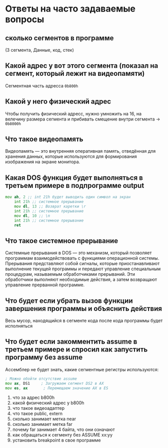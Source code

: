 # Ответы на часто задаваемые вопросы
## сколько сегментов в программе
(3 сегмента, Данные, код, стек)
## Какой адрес у вот этого сегмента (показал на сегмент, который лежит на видеопамяти)
Сегментная часть адресса `0b800h`
## Какой у него физический адрес
Чтобы получить физический адресс, нужно умножить на 16, на велечину размера сегмента и прибивать смещение внутри сегмента -> `0b8000h`
## Что такое видеопамять
Видеопамять — это внутренняя оперативная память, отведённая для хранения данных, которые используются для формирования изображения на экране монитора.
## Какая DOS функция будет выполняться в третьем примере в подпрограмме output
```asm
mov ah, 2 ;; int 21h будет выводить один символ на экран
	int 21h ;; системное прерывание
	mov dl, 13 ;; Возврат каретки \r
	int 21h ;; системное прерывание
	mov dl, 10 ;; \n
	int 21h ;; системное прерывание
	ret
```
## Что такое системное прерывание 
Системные прерывания в DOS — это механизм, который позволяет программам взаимодействовать с функциями операционной системы. Прерывания представляют собой сигналы, которые приостанавливают выполнение текущей программы и передают управление специальным процедурам, называемым обработчиками прерываний. Эти обработчики выполняют необходимые действия, а затем возвращают управление прерванной программе.

## Что будет если убрать вызов функции завершения программы и объяснить действия
Весь мусор, находящийся в сегменте кода после кода программы будет исполняться
## Что будет если закомментить assume в третьем примере и спросил как запустить программу без assume
Ассемблер не будет знать, какие сегментные регистры используются:
```asm
; Можно обойти отсутствие assume
mov ax, DS1     ; Загружаем сегмент DS2 в AX
mov es, ax       ; Перемещаем значение AX в ES
```
1) что за адрес b800h
2) какой физический адрес у b800h
3) что такое видеоадаптер 
4) что такое public, extern
5) сколько занимает метка near
6) сколько занимает метка far
7) почему far занимает 4 байта, что они означают 
8) как обращаться к сегменту без ASSUME xx:yy 
9) установить breakpoint в свое программе